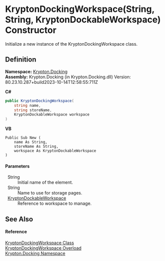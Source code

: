 # KryptonDockingWorkspace(String, String, KryptonDockableWorkspace) Constructor


Initialize a new instance of the KryptonDockingWorkspace class.



## Definition
**Namespace:** <a href="98399376-cf41-9454-4b4d-4fab2ca20bc7.md">Krypton.Docking</a>  
**Assembly:** Krypton.Docking (in Krypton.Docking.dll) Version: 80.23.10.287+build2023-10-14T12:58:55:711Z

**C#**
``` C#
public KryptonDockingWorkspace(
	string name,
	string storeName,
	KryptonDockableWorkspace workspace
)
```
**VB**
``` VB
Public Sub New ( 
	name As String,
	storeName As String,
	workspace As KryptonDockableWorkspace
)
```



#### Parameters
<dl><dt>  String</dt><dd>Initial name of the element.</dd><dt>  String</dt><dd>Name to use for storage pages.</dd><dt>  <a href="15018b77-804e-6e51-4b3e-6f608c90d147.md">KryptonDockableWorkspace</a></dt><dd>Reference to workspace to manage.</dd></dl>

## See Also


#### Reference
<a href="e814f693-ffbf-63be-9a64-6d22d79d6ffd.md">KryptonDockingWorkspace Class</a>  
<a href="94df6027-62d3-39d6-8ed1-90f1d265e002.md">KryptonDockingWorkspace Overload</a>  
<a href="98399376-cf41-9454-4b4d-4fab2ca20bc7.md">Krypton.Docking Namespace</a>  

